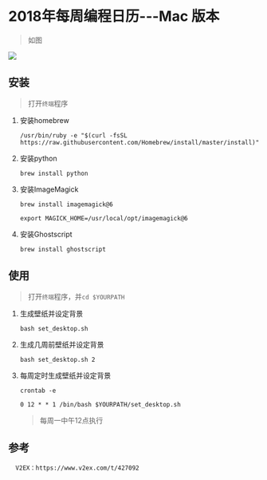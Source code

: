 # 2018年每周编程日历---Mac 版本

> 如图

![](./data/code\_calendar\_wallpaper\_06.jpg)

## 安装

> 打开`终端`程序

1. 安装homebrew

	  `/usr/bin/ruby -e "$(curl -fsSL https://raw.githubusercontent.com/Homebrew/install/master/install)"`

2. 安装python

      `brew install python`

3. 安装ImageMagick

      `brew install imagemagick@6`

      `export MAGICK_HOME=/usr/local/opt/imagemagick@6`

4. 安装Ghostscript

      `brew install ghostscript`

## 使用

> 打开`终端`程序，并`cd $YOURPATH`

1. 生成壁纸并设定背景

      `bash set_desktop.sh`

      
2. 生成几周前壁纸并设定背景

      `bash set_desktop.sh 2`


3. 每周定时生成壁纸并设定背景

      `crontab -e`

	  `0 12 * * 1 /bin/bash $YOURPATH/set_desktop.sh` 

	  > 每周一中午12点执行

## 参考

	  V2EX：https://www.v2ex.com/t/427092
